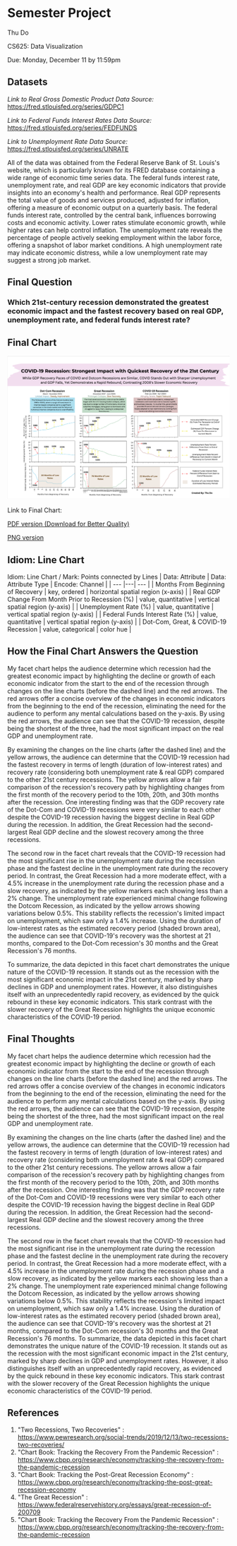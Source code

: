 # Semester Project

Thu Do 

CS625: Data Visualization

Due: Monday, December 11 by 11:59pm

## Datasets

*Link to Real Gross Domestic Product Data Source:* https://fred.stlouisfed.org/series/GDPC1

*Link to Federal Funds Interest Rates Data Source:* https://fred.stlouisfed.org/series/FEDFUNDS

*Link to Unemployment Rate Data Source:* https://fred.stlouisfed.org/series/UNRATE

All of the data was obtained from the Federal Reserve Bank of St. Louis's website, which is particularly known for its FRED database containing a wide range of economic time series data. The federal funds interest rate, unemployment rate, and real GDP are key economic indicators that provide insights into an economy's health and performance. 
Real GDP represents the total value of goods and services produced, adjusted for inflation, offering a measure of economic output  on a quarterly basis. The federal funds interest rate, controlled by the central bank, influences borrowing costs and economic activity. 
Lower rates stimulate economic growth, while higher rates can help control inflation. The unemployment rate reveals the percentage of people actively seeking employment within the labor force, offering a snapshot of labor market conditions.
A high unemployment rate may indicate economic distress, while a low unemployment rate may suggest a strong job market.

## Final Question

### **Which 21st-century recession demonstrated the greatest economic impact and the fastest recovery based on real GDP, unemployment rate, and federal funds interest rate?**

## Final Chart

<img src="CS625-Final-Vis-Image.png" alt="Facet Line Chart Showing COVID-19 Recession: Strongest Impact with Quickest Recovery of the 21st Century">

Link to Final Chart:

[PDF version (Download for Better Quality)](https://github.com/Thustepsforward/Recession-Visualization/blob/main/CS625-Final-Visualization.pdf)

[PNG version](https://github.com/Thustepsforward/Recession-Visualization/blob/main/CS625-Final-Vis-Image.png)

## Idiom: Line Chart

Idiom: Line Chart / Mark: Points connected by Lines
| Data: Attribute | Data: Attribute Type  | Encode: Channel | 
| --- |---| --- |
| Months From Beginning of Recovery | key, ordered | horizontal spatial region (x-axis) |
| Real GDP Change From Month Prior to Recession (%) | value, quantitative | vertical spatial region (y-axis) |
| Unemployment Rate (%) | value, quantitative | vertical spatial region (y-axis) |
| Federal Funds Interest Rate (%) | value, quantitative | vertical spatial region (y-axis) |
| Dot-Com, Great, & COVID-19 Recession | value, categorical | color hue |

## How the Final Chart Answers the Question

My facet chart helps the audience determine which recession had the greatest economic impact by highlighting the decline or growth of each economic indicator from the start to the end of the recession through changes on the line charts (before the dashed line) and the red arrows. The red arrows offer a concise overview of the changes in economic indicators from the beginning to the end of the recession, eliminating the need for the audience to perform any mental calculations based on the y-axis. By using the red arrows, the audience can see that the COVID-19 recession, despite being the shortest of the three, had the most significant impact on the real GDP and unemployment rate.

By examining the changes on the line charts (after the dashed line) and the yellow arrows, the audience can determine that the COVID-19 recession had the fastest recovery in terms of length (duration of low-interest rates) and recovery rate (considering both unemployment rate & real GDP) compared to the other 21st century recessions. The yellow arrows allow a fair comparison of the recession's recovery path by highlighting changes from the first month of the recovery period to the 10th, 20th, and 30th months after the recession. One interesting finding was that the GDP recovery rate of the Dot-Com and COVID-19 recessions were very similar to each other despite the COVID-19 recession having the biggest decline in Real GDP during the recession. In addition, the Great Recession had the second-largest Real GDP decline and the slowest recovery among the three recessions.

The second row in the facet chart reveals that the COVID-19 recession had the most significant rise in the unemployment rate during the recession phase and the fastest decline in the unemployment rate during the recovery period. In contrast, the Great Recession had a more moderate effect, with a 4.5% increase in the unemployment rate during the recession phase and a slow recovery, as indicated by the yellow markers each showing less than a 2% change. The unemployment rate experienced minimal change following the Dotcom Recession, as indicated by the yellow arrows showing variations below 0.5%. This stability reflects the recession's limited impact on unemployment, which saw only a 1.4% increase. Using the duration of low-interest rates as the estimated recovery period (shaded brown area), the audience can see that COVID-19's recovery was the shortest at 21 months, compared to the Dot-Com recession's 30 months and the Great Recession's 76 months.

To summarize, the data depicted in this facet chart demonstrates the unique nature of the COVID-19 recession. It stands out as the recession with the most significant economic impact in the 21st century, marked by sharp declines in GDP and unemployment rates. However, it also distinguishes itself with an unprecedentedly rapid recovery, as evidenced by the quick rebound in these key economic indicators. This stark contrast with the slower recovery of the Great Recession highlights the unique economic characteristics of the COVID-19 period.

## Final Thoughts

My facet chart helps the audience determine which recession had the greatest economic impact by highlighting the decline or growth of each economic indicator from the start to the end of the recession through changes on the line charts (before the dashed line) and the red arrows. The red arrows offer a concise overview of the changes in economic indicators from the beginning to the end of the recession, eliminating the need for the audience to perform any mental calculations based on the y-axis. By using the red arrows, the audience can see that the COVID-19 recession, despite being the shortest of the three, had the most significant impact on the real GDP and unemployment rate.

By examining the changes on the line charts (after the dashed line) and the yellow arrows, the audience can determine that the COVID-19 recession had the fastest recovery in terms of length (duration of low-interest rates) and recovery rate (considering both unemployment rate & real GDP) compared to the other 21st century recessions. The yellow arrows allow a fair comparison of the recession's recovery path by highlighting changes from the first month of the recovery period to the 10th, 20th, and 30th months after the recession. One interesting finding was that the GDP recovery rate of the Dot-Com and COVID-19 recessions were very similar to each other despite the COVID-19 recession having the biggest decline in Real GDP during the recession. In addition, the Great Recession had the second-largest Real GDP decline and the slowest recovery among the three recessions.

The second row in the facet chart reveals that the COVID-19 recession had the most significant rise in the unemployment rate during the recession phase and the fastest decline in the unemployment rate during the recovery period. In contrast, the Great Recession had a more moderate effect, with a 4.5% increase in the unemployment rate during the recession phase and a slow recovery, as indicated by the yellow markers each showing less than a 2% change. The unemployment rate experienced minimal change following the Dotcom Recession, as indicated by the yellow arrows showing variations below 0.5%. This stability reflects the recession's limited impact on unemployment, which saw only a 1.4% increase. Using the duration of low-interest rates as the estimated recovery period (shaded brown area), the audience can see that COVID-19's recovery was the shortest at 21 months, compared to the Dot-Com recession's 30 months and the Great Recession's 76 months.
To summarize, the data depicted in this facet chart demonstrates the unique nature of the COVID-19 recession. It stands out as the recession with the most significant economic impact in the 21st century, marked by sharp declines in GDP and unemployment rates. However, it also distinguishes itself with an unprecedentedly rapid recovery, as evidenced by the quick rebound in these key economic indicators. This stark contrast with the slower recovery of the Great Recession highlights the unique economic characteristics of the COVID-19 period.

## References

1. "Two Recessions, Two Recoveries" : https://www.pewresearch.org/social-trends/2019/12/13/two-recessions-two-recoveries/
2. "Chart Book: Tracking the Recovery From the Pandemic Recession" : https://www.cbpp.org/research/economy/tracking-the-recovery-from-the-pandemic-recession
3. "Chart Book: Tracking the Post-Great Recession Economy" : https://www.cbpp.org/research/economy/tracking-the-post-great-recession-economy
4. "The Great Recession" : https://www.federalreservehistory.org/essays/great-recession-of-200709
5. "Chart Book: Tracking the Recovery From the Pandemic Recession" : https://www.cbpp.org/research/economy/tracking-the-recovery-from-the-pandemic-recession 
